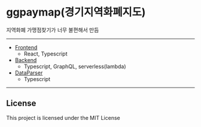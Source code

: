 # ggpaymap(경기지역화폐지도)

지역화폐 가맹점찾기가 너무 불편해서 만듬

---

- [Frontend](https://github.com/stump26/GGMapPay-backend)
  - React, Typescript
- [Backend](./backend)
  - Typescript, GraphQL, serverless(lambda)
- [DataParser](./dataParser)
  - Typescript

---

## License

This project is licensed under the MIT License
